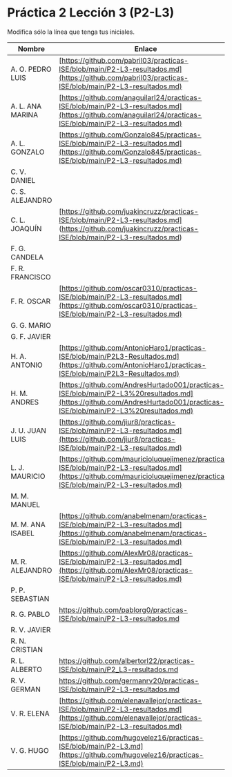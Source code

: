 # Práctica 2 Lección 3 (P2-L3)

Modifica sólo la línea que tenga tus iniciales.

| Nombre       | Enlace                                                                   |
| --------------- | ---------------------------------------------------------- |
| A. O. PEDRO LUIS | [https://github.com/pabril03/practicas-ISE/blob/main/P2-L3-resultados.md](https://github.com/pabril03/practicas-ISE/blob/main/P2-L3-resultados.md)                                                           |
| A. L. ANA MARINA | [https://github.com/anaguilarl24/practicas-ISE/blob/main/P2-L3-resultados.md](https://github.com/anaguilarl24/practicas-ISE/blob/main/P2-L3-resultados.md)                                                           |
| A. L. GONZALO | [https://github.com/Gonzalo845/practicas-ISE/blob/main/P2-L3-resultados.md](https://github.com/Gonzalo845/practicas-ISE/blob/main/P2-L3-resultados.md)                                                           |
| C. V. DANIEL | <!--enlace-->                                                           |
| C. S. ALEJANDRO | <!--enlace-->                                                           |
| C. L. JOAQUÍN | [https://github.com/juakincruzz/practicas-ISE/blob/main/P2-L3-resultados.md] (https://github.com/juakincruzz/practicas-ISE/blob/main/P2-L3-resultados.md) |
| F. G. CANDELA | <!--enlace-->                                                           |
| F. R. FRANCISCO | <!--enlace-->                                                           |
| F. R. OSCAR | [https://github.com/oscar0310/practicas-ISE/blob/main/P2-L3-resultados.md](https://github.com/oscar0310/practicas-ISE/blob/main/P2-L3-resultados.md)    |
| G. G. MARIO | <!--enlace-->                                                           |
| G. F. JAVIER | <!--enlace-->                                                           |
| H. A. ANTONIO | [https://github.com/AntonioHaro1/practicas-ISE/blob/main/P2L3-Resultados.md](https://github.com/AntonioHaro1/practicas-ISE/blob/main/P2L3-Resultados.md)                                                          |
| H. M. ANDRES | [https://github.com/AndresHurtado001/practicas-ISE/blob/main/P2-L3%20resultados.md](https://github.com/AndresHurtado001/practicas-ISE/blob/main/P2-L3%20resultados.md)                                                          |
| J. U. JUAN LUIS | [https://github.com/jiur8/practicas-ISE/blob/main/P2-L3-resultados.md](https://github.com/jiur8/practicas-ISE/blob/main/P2-L3-resultados.md)                                                          |
| L. J. MAURICIO |[https://github.com/mauricioluquejimenez/practicas-ISE/blob/main/P2-L3-resultados.md](https://github.com/mauricioluquejimenez/practicas-ISE/blob/main/P2-L3-resultados.md)|
| M. M. MANUEL | <!--enlace-->                                                           |
| M. M. ANA ISABEL | [https://github.com/anabelmenam/practicas-ISE/blob/main/P2-L3-resultados.md](https://github.com/anabelmenam/practicas-ISE/blob/main/P2-L3-resultados.md)                                                          |
| M. R. ALEJANDRO | [https://github.com/AlexMr08/practicas-ISE/blob/main/P2-L3-resultados.md](https://github.com/AlexMr08/practicas-ISE/blob/main/P2-L3-resultados.md)                                                           |
| P. P. SEBASTIAN | <!--enlace-->                                                           |
| R. G. PABLO | https://github.com/pablorg0/practicas-ISE/blob/main/P2-L3-resultados.md  |
| R. V. JAVIER | <!--enlace-->                                                           |
| R. N. CRISTIAN | <!--enlace-->                                                           |
| R. L. ALBERTO | https://github.com/albertorl22/practicas-ISE/blob/main/P2_L3-resultados.md |
| R. V. GERMAN |https://github.com/germanrv20/practicas-ISE/blob/main/P2-L3-resultados.md|(https://github.com/germanrv20/practicas-ISE/blob/main/P2-L3-resultados.md)
| V. R. ELENA | [https://github.com/elenavallejor/practicas-ISE/blob/main/P2-L3-resultados.md](https://github.com/elenavallejor/practicas-ISE/blob/main/P2-L3-resultados.md) |
| V. G. HUGO | [https://github.com/hugovelez16/practicas-ISE/blob/main/P2-L3.md](https://github.com/hugovelez16/practicas-ISE/blob/main/P2-L3.md) |![image](https://github.com/user-attachments/assets/49422a49-f0f7-4189-8499-114aeaac4898)
